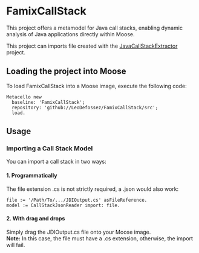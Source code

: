 # FamixCallStack

This project offers a metamodel for Java call stacks, enabling dynamic analysis of Java applications directly within Moose.

This project can imports file created with the [JavaCallStackExtractor](https://github.com/moosetechnology/JavaCallStackExtractor) project.

## Loading the project into Moose
To load FamixCallStack into a Moose image, execute the following code:
```Smalltalk
Metacello new
  baseline: 'FamixCallStack';
  repository: 'github://LeoDefossez/FamixCallStack/src';
  load.
```


## Usage

### Importing a Call Stack Model
You can import a call stack in two ways:
#### 1. Programmatically
The file extension .cs is not strictly required, a .json would also work:
```smalltalk
file := '/Path/To/.../JDIOutput.cs' asFileReference.
model := CallStackJsonReader import: file.
```
#### 2. With drag and drops
Simply drag the JDIOutput.cs file onto your Moose image.  
**Note:** In this case, the file must have a .cs extension, otherwise, the import will fail.

